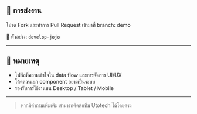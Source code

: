 ## 📌 การส่งงาน

โปรด Fork และทำการ Pull Request เข้ามาที่ branch: demo

📁 ตัวอย่าง: `develop-jojo`

---

## 🙌 หมายเหตุ

- โฟกัสที่ความเข้าใจใน data flow และการจัดการ UI/UX
- โค้ดควรแยก component อย่างเป็นระบบ
- รองรับการใช้งานบน Desktop / Tablet / Mobile

---

> หากมีคำถามเพิ่มเติม สามารถติดต่อทีม Utotech ได้โดยตรง
